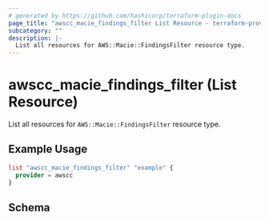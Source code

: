 ```yaml
---
# generated by https://github.com/hashicorp/terraform-plugin-docs
page_title: "awscc_macie_findings_filter List Resource - terraform-provider-awscc"
subcategory: ""
description: |-
  List all resources for AWS::Macie::FindingsFilter resource type.
---
```


# awscc_macie_findings_filter (List Resource)

List all resources for `AWS::Macie::FindingsFilter` resource type.

## Example Usage

```terraform
list "awscc_macie_findings_filter" "example" {
  provider = awscc
}
```

<!-- schema generated by tfplugindocs -->
## Schema
